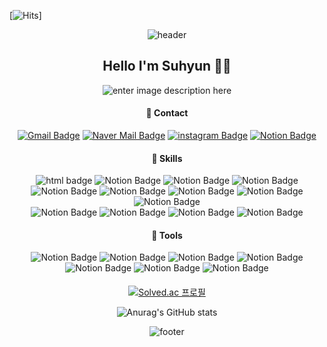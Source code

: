 [![Hits](https://hits.seeyoufarm.com/api/count/incr/badge.svg?url=https%3A%2F%2Fgithub.com%2Fpsh0706&count_bg=%23FFDE00&title_bg=%23AEAEAE&icon=&icon_color=%23E7E7E7&title=hits&edge_flat=false)]
<div align="center">

![header](https://capsule-render.vercel.app/api?type=waving&color=FF6384&height=90&section=header&animation=scaleIn)

## Hello I'm Suhyun 👋🏻
![enter image description here](https://i.pinimg.com/originals/00/8a/02/008a02e89562569705c2b30d465e1ba1.gif)

####  💌 Contact
[![Gmail Badge](https://img.shields.io/badge/Gmail-D14836?style=flat-square&logo=Gmail&logoColor=white)](mailto:20171518@daejin.ac.kr) [![Naver Mail Badge](https://img.shields.io/badge/Naver_Mail-03C75A?style=flat-square&logo=Naver&logoColor=white)](mailto:best8427@naver.com) [![instagram Badge](https://img.shields.io/badge/Instagram-E4405F?style=flat-square&logo=instagram&logoColor=white)](https://url.kr/gxnvkf) [![Notion Badge](https://img.shields.io/badge/Notion-000000?style=flat-square&logo=Notion&logoColor=white)](https://url.kr/gxnvkf)

#### 💪 Skills
![html badge](https://img.shields.io/badge/HTML5-E34F26?style=flat-square&logo=Html5&logoColor=white) ![Notion Badge](https://img.shields.io/badge/Java_Script-E7DF1E?style=flat-square&logo=javascript&logoColor=white) ![Notion Badge](https://img.shields.io/badge/SASS-CC6699?style=flat-square&logo=sass&logoColor=white) ![Notion Badge](https://img.shields.io/badge/Chart.js-FF6384?style=flat-square&logo=chart.js&logoColor=white)
![Notion Badge](https://img.shields.io/badge/React-61DAFB?style=flat-square&logo=react&logoColor=white) ![Notion Badge](https://img.shields.io/badge/Redux-764ABC?style=flat-square&logo=redux&logoColor=white)  ![Notion Badge](https://img.shields.io/badge/Node.js-E34F26?style=flat-square&logo=node.js&logoColor=white) ![Notion Badge](https://img.shields.io/badge/Django-092E20?style=flat-square&logo=django&logoColor=white)  ![Notion Badge](https://img.shields.io/badge/MySQL-4479A1?style=flat-square&logo=MYSQL&logoColor=white)   
![Notion Badge](https://img.shields.io/badge/Python-3776AB?style=flat-square&logo=python&logoColor=white)  ![Notion Badge](https://img.shields.io/badge/Selenium-43B02A?style=flat-square&logo=Selenium&logoColor=white) ![Notion Badge](https://img.shields.io/badge/Pandas-150458?style=flat-square&logo=pandas&logoColor=white) ![Notion Badge](https://img.shields.io/badge/C-A8B9CC?style=flat-square&logo=C&logoColor=white) 

#### 💪 Tools
![Notion Badge](https://img.shields.io/badge/Visual_Studio_Code-007ACC?style=flat-square&logo=visualStudioCode&logoColor=white) ![Notion Badge](https://img.shields.io/badge/Web_Storm-000000?style=flat-square&logo=webstorm&logoColor=white) ![Notion Badge](https://img.shields.io/badge/PyCharm-000000?style=flat-square&logo=pycharm&logoColor=white) ![Notion Badge](https://img.shields.io/badge/git-F05032?style=flat-square&logo=git&logoColor=white)    
![Notion Badge](https://img.shields.io/badge/Jupyter_Notebook-F37626?style=flat-square&logo=jupyter&logoColor=white) ![Notion Badge](https://img.shields.io/badge/Adobe_XD-FF61F6?style=flat-square&logo=adobexd&logoColor=white) ![Notion Badge](https://img.shields.io/badge/Adobe_Illustrator-FF9A00?style=flat-square&logo=adobeillustrator&logoColor=white)    

####   
[![Solved.ac
프로필](http://mazassumnida.wtf/api/v2/generate_badge?boj=tngus980706)](https://solved.ac/tngus980706)
  
![Anurag's GitHub stats](https://github-readme-stats.vercel.app/api?username=psh0706&show_icons=true&theme=radical)
  
![footer](https://capsule-render.vercel.app/api?type=waving&color=FF6384&height=90&section=footer&animation=scaleIn)  
  
</div>

